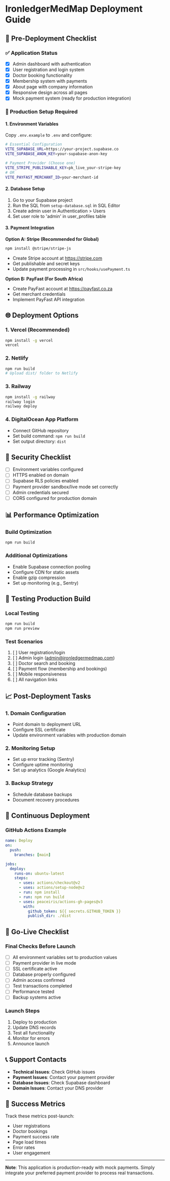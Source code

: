 # IronledgerMedMap Deployment Guide

## 🚀 Pre-Deployment Checklist

### ✅ Application Status
- [x] Admin dashboard with authentication
- [x] User registration and login system
- [x] Doctor booking functionality
- [x] Membership system with payments
- [x] About page with company information
- [x] Responsive design across all pages
- [x] Mock payment system (ready for production integration)

### 🔧 Production Setup Required

#### 1. Environment Variables
Copy `.env.example` to `.env` and configure:

```bash
# Essential Configuration
VITE_SUPABASE_URL=https://your-project.supabase.co
VITE_SUPABASE_ANON_KEY=your-supabase-anon-key

# Payment Provider (Choose one)
VITE_STRIPE_PUBLISHABLE_KEY=pk_live_your-stripe-key
# OR
VITE_PAYFAST_MERCHANT_ID=your-merchant-id
```

#### 2. Database Setup
1. Go to your Supabase project
2. Run the SQL from `setup-database.sql` in SQL Editor
3. Create admin user in Authentication > Users
4. Set user role to 'admin' in user_profiles table

#### 3. Payment Integration

**Option A: Stripe (Recommended for Global)**
```bash
npm install @stripe/stripe-js
```
- Create Stripe account at https://stripe.com
- Get publishable and secret keys
- Update payment processing in `src/hooks/usePayment.ts`

**Option B: PayFast (For South Africa)**
- Create PayFast account at https://payfast.co.za
- Get merchant credentials
- Implement PayFast API integration

## 🌐 Deployment Options

### 1. Vercel (Recommended)
```bash
npm install -g vercel
vercel
```

### 2. Netlify
```bash
npm run build
# Upload dist/ folder to Netlify
```

### 3. Railway
```bash
npm install -g railway
railway login
railway deploy
```

### 4. DigitalOcean App Platform
- Connect GitHub repository
- Set build command: `npm run build`
- Set output directory: `dist`

## 🔐 Security Checklist

- [ ] Environment variables configured
- [ ] HTTPS enabled on domain
- [ ] Supabase RLS policies enabled
- [ ] Payment provider sandbox/live mode set correctly
- [ ] Admin credentials secured
- [ ] CORS configured for production domain

## 📊 Performance Optimization

### Build Optimization
```bash
npm run build
```

### Additional Optimizations
- Enable Supabase connection pooling
- Configure CDN for static assets
- Enable gzip compression
- Set up monitoring (e.g., Sentry)

## 🧪 Testing Production Build

### Local Testing
```bash
npm run build
npm run preview
```

### Test Scenarios
1. [ ] User registration/login
2. [ ] Admin login (admin@ironledgermedmap.com)
3. [ ] Doctor search and booking
4. [ ] Payment flow (membership and bookings)
5. [ ] Mobile responsiveness
6. [ ] All navigation links

## 📈 Post-Deployment Tasks

### 1. Domain Configuration
- Point domain to deployment URL
- Configure SSL certificate
- Update environment variables with production domain

### 2. Monitoring Setup
- Set up error tracking (Sentry)
- Configure uptime monitoring
- Set up analytics (Google Analytics)

### 3. Backup Strategy
- Schedule database backups
- Document recovery procedures

## 🔄 Continuous Deployment

### GitHub Actions Example
```yaml
name: Deploy
on:
  push:
    branches: [main]

jobs:
  deploy:
    runs-on: ubuntu-latest
    steps:
      - uses: actions/checkout@v2
      - uses: actions/setup-node@v2
      - run: npm install
      - run: npm run build
      - uses: peaceiris/actions-gh-pages@v3
        with:
          github_token: ${{ secrets.GITHUB_TOKEN }}
          publish_dir: ./dist
```

## 🚨 Go-Live Checklist

### Final Checks Before Launch
- [ ] All environment variables set to production values
- [ ] Payment provider in live mode
- [ ] SSL certificate active
- [ ] Database properly configured
- [ ] Admin access confirmed
- [ ] Test transactions completed
- [ ] Performance tested
- [ ] Backup systems active

### Launch Steps
1. Deploy to production
2. Update DNS records
3. Test all functionality
4. Monitor for errors
5. Announce launch

## 📞 Support Contacts

- **Technical Issues**: Check GitHub issues
- **Payment Issues**: Contact your payment provider
- **Database Issues**: Check Supabase dashboard
- **Domain Issues**: Contact your DNS provider

## 🎯 Success Metrics

Track these metrics post-launch:
- User registrations
- Doctor bookings
- Payment success rate
- Page load times
- Error rates
- User engagement

---

**Note**: This application is production-ready with mock payments. Simply integrate your preferred payment provider to process real transactions.

